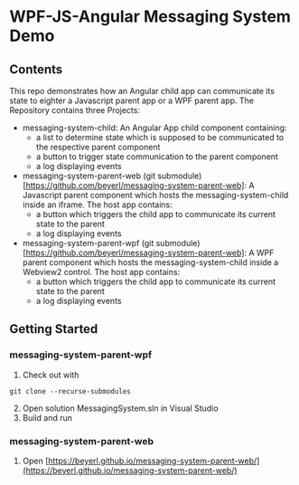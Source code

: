 # WPF-JS-Angular Messaging System Demo
## Contents
This repo demonstrates how an Angular child app can communicate its state to eighter a Javascript parent app or a WPF parent app. 
The Repository contains three Projects:
- messaging-system-child: An Angular App child component containing:
  - a list to determine state which is supposed to be communicated to the respective parent component
  - a button to trigger state communication to the parent component
  - a log displaying events
- messaging-system-parent-web (git submodule)[https://github.com/beyerl/messaging-system-parent-web]: A Javascript parent component which hosts the messaging-system-child inside an iframe. The host app contains:
  - a button which triggers the child app to communicate its current state to the parent
  - a log displaying events
- messaging-system-parent-wpf (git submodule)[https://github.com/beyerl/messaging-system-parent-web]: A WPF parent component which hosts the messaging-system-child inside a Webview2 control. The host app contains:
  - a button which triggers the child app to communicate its current state to the parent
  - a log displaying events

## Getting Started
### messaging-system-parent-wpf
1. Check out with

```
git clone --recurse-submodules
```

2. Open solution MessagingSystem.sln in Visual Studio
3. Build and run

### messaging-system-parent-web
1. Open [https://beyerl.github.io/messaging-system-parent-web/](https://beyerl.github.io/messaging-system-parent-web/)
